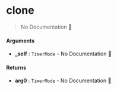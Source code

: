 # clone

> No Documentation 🚧

#### Arguments

- **\_self** : `TimerMode` \- No Documentation 🚧

#### Returns

- **arg0** : `TimerMode` \- No Documentation 🚧